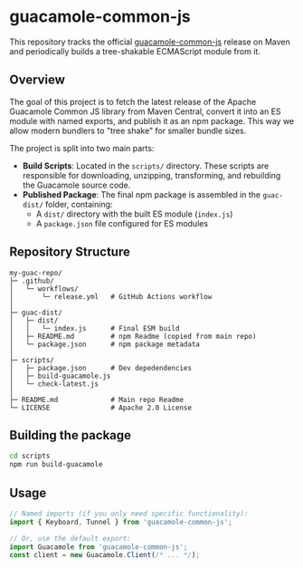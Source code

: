 # guacamole-common-js

This repository tracks the official [guacamole-common-js](https://mvnrepository.com/artifact/org.apache.guacamole/guacamole-common-js) release on Maven and periodically builds a tree-shakable ECMAScript module from it.

## Overview

The goal of this project is to fetch the latest release of the Apache Guacamole Common JS library from Maven Central, convert it into an ES module with named exports, and publish it as an npm package. This way we allow modern bundlers to "tree shake" for smaller bundle sizes.

The project is split into two main parts:

- **Build Scripts**: Located in the `scripts/` directory. These scripts are responsible for downloading, unzipping, transforming, and rebuilding the Guacamole source code.
- **Published Package**: The final npm package is assembled in the `guac-dist/` folder, containing:
  - A `dist/` directory with the built ES module (`index.js`)
  - A `package.json` file configured for ES modules

## Repository Structure
```
my-guac-repo/
├─ .github/
│   └─ workflows/
│       └─ release.yml   # GitHub Actions workflow
│
├─ guac-dist/
│   ├─ dist/
│   │   └─ index.js      # Final ESM build
│   ├─ README.md         # npm Readme (copied from main repo)
│   └─ package.json      # npm package metadata
│
├─ scripts/
│   ├─ package.json      # Dev depedendencies
│   ├─ build-guacamole.js
│   └─ check-latest.js
│
├─ README.md             # Main repo Readme
└─ LICENSE               # Apache 2.0 License
```

## Building the package
```bash
cd scripts
npm run build-guacamole
```

## Usage
```ts
// Named imports (if you only need specific functionality):
import { Keyboard, Tunnel } from 'guacamole-common-js';

// Or, use the default export:
import Guacamole from 'guacamole-common-js';
const client = new Guacamole.Client(/* ... */);
```
